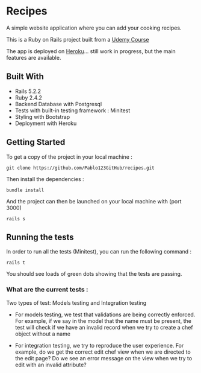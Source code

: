 # Recipes

A simple website application where you can add your cooking recipes. 

This is a Ruby on Rails project built from a [Udemy Course](https://www.udemy.com/pro-ruby-on-rails-rails5/)

The app is deployed on [Heroku](https://desolate-fjord-91325.herokuapp.com/)... still work in progress, but the main features are available. 

## Built With

* Rails 5.2.2 
* Ruby 2.4.2
* Backend Database with Postgresql 
* Tests with built-in testing framework : Minitest
* Styling with Bootstrap 
* Deployment with Heroku 

## Getting Started

To get a copy of the project in your local machine :

```
git clone https://github.com/Pablo123GitHub/recipes.git
```

Then install the dependencies :

```
bundle install 
```

And the project can then be launched on your local machine with (port 3000) 
```
rails s
```

## Running the tests

In order to run all the tests (Minitest), you can run the following command : 

```
rails t
```

You should see loads of green dots showing that the tests are passing. 

### What are the current tests : 

Two types of test: Models testing and Integration testing

- For models testing, we test that validations are being correctly enforced. For example, if we say in the model that the name must be present, the test will check if we have an invalid record when we try to create a chef object without a name 

- For integration testing, we try to reproduce the user experience. For example, do we get the correct edit chef view when we  are directed to the edit page? Do we see an error message on the view when we try to edit with an invalid attribute? 
